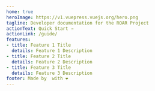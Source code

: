 ```yaml
---
home: true
heroImage: https://v1.vuepress.vuejs.org/hero.png
tagline: Developer documentation for the ROAR Project
actionText: Quick Start →
actionLink: /guide/
features:
- title: Feature 1 Title
  details: Feature 1 Description
- title: Feature 2 Title
  details: Feature 2 Description
- title: Feature 3 Title
  details: Feature 3 Description
footer: Made by  with ❤️
---
```

